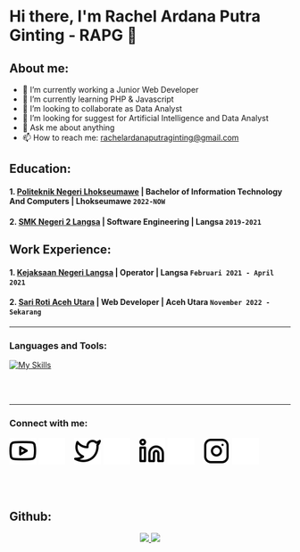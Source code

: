 # Hi there, I'm Rachel Ardana Putra Ginting - RAPG 👋
## About me:
- 🔭 I’m currently working a Junior Web Developer
- 🌱 I’m currently learning PHP & Javascript
- 👯 I’m looking to collaborate as Data Analyst
- 🤔 I’m looking for suggest for Artificial Intelligence and Data Analyst
- 💬 Ask me about anything
- 📫 How to reach me: rachelardanaputraginting@gmail.com

## Education:

#### 1. [Politeknik Negeri Lhokseumawe](https://www.pnl.ac.id) | Bachelor of Information Technology And Computers | Lhokseumawe `2022-NOW`
   
#### 2. [SMK Negeri 2 Langsa](https://www.smkn2langsa.sch.id/) | Software Engineering | Langsa `2019-2021`

## Work Experience:
#### 1. [Kejaksaan Negeri Langsa](https://kejari-langsa.kejaksaan.go.id/) | Operator | Langsa `Februari 2021 - April 2021`
#### 2. [Sari Roti Aceh Utara](https://sarirotiacehutara.co.id/) | Web Developer | Aceh Utara `November 2022 - Sekarang`
---

### Languages and Tools:
[![My Skills](https://skillicons.dev/icons?i=html,css,js,bootstrap,tailwindcss,php,laravel)](https://skillicons.dev)



<br />
<br />

---
### Connect with me:

[![website](./youtube-light.svg)](https://www.youtube.com/channel/UC376ksreGSG9zxiSEdWk18A#gh-light-mode-only)
[![website](./youtube-dark.svg)](https://www.youtube.com/channel/UC376ksreGSG9zxiSEdWk18A#gh-dark-mode-only)
&nbsp;&nbsp;
[![website](./twitter-light.svg)](https://twitter.com/rachlapg_#gh-light-mode-only)
[![website](./twitter-dark.svg)](https://twitter.com/rachlapg_#gh-dark-mode-only)
&nbsp;&nbsp;
[![website](./linkedin-light.svg)](https://www.linkedin.com/in/rachelardanaputraginting#gh-light-mode-only)
[![website](./linkedin-dark.svg)](https://www.linkedin.com/in/rachelardanaputraginting#gh-dark-mode-only)
&nbsp;&nbsp;
[![website](./instagram-light.svg)](https://instagram.com/rachlapg_#gh-light-mode-only)
[![website](./instagram-dark.svg)](https://instagram.com/rachlapg_#gh-dark-mode-only)



[webdev]: https://github.com/rachelardanaputraginting/rachelardanaputraginting
<br />
<br />
## Github:

<p align="center">
<a href="https://github.com/rachelardanaputraginting">
<img height="180em" src="https://github-readme-stats-eight-theta.vercel.app/api?username=rachelardanaputraginting&show_icons=true&theme=algolia&include_all_commits=true&count_private=true"/>
  <img height="180em" src="https://github-readme-stats-eight-theta.vercel.app/api/top-langs/?username=rachelardanaputraginting&layout=compact&langs_count=8&theme=algolia"/>
</a>
</p>
